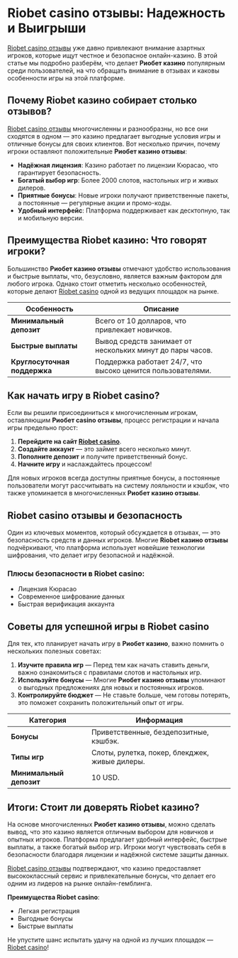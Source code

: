 # Riobet casino отзывы: Надежность и Выигрыши

[Riobet casino отзывы](https://brandplay.link/dtx89f2L) уже давно привлекают внимание азартных игроков, которые ищут честное и безопасное онлайн-казино. В этой статье мы подробно разберём, что делает **Риобет казино** популярным среди пользователей, на что обращать внимание в отзывах и каковы особенности игры на этой платформе.

## Почему Riobet казино собирает столько отзывов?

[Riobet casino отзывы](https://brandplay.link/dtx89f2L) многочисленны и разнообразны, но все они сходятся в одном — это казино предлагает выгодные условия игры и отличные бонусы для своих клиентов. Вот несколько причин, почему игроки оставляют положительные **Риобет казино отзывы**:

- **Надёжная лицензия**: Казино работает по лицензии Кюрасао, что гарантирует безопасность.
- **Богатый выбор игр**: Более 2000 слотов, настольных игр и живых дилеров.
- **Приятные бонусы**: Новые игроки получают приветственные пакеты, а постоянные — регулярные акции и промо-коды.
- **Удобный интерфейс**: Платформа поддерживает как десктопную, так и мобильную версии.

## Преимущества Riobet казино: Что говорят игроки?

Большинство **Риобет казино отзывы** отмечают удобство использования и быстрые выплаты, что, безусловно, является важным фактором для любого игрока. Однако стоит отметить несколько особенностей, которые делают [Riobet casino](https://brandplay.link/dtx89f2L) одной из ведущих площадок на рынке.

| Особенность | Описание |
|-------------|----------|
| **Минимальный депозит** | Всего от 10 долларов, что привлекает новичков. |
| **Быстрые выплаты** | Вывод средств занимает от нескольких минут до пары часов. |
| **Круглосуточная поддержка** | Поддержка работает 24/7, что высоко ценится пользователями. |

## Как начать игру в Riobet casino?

Если вы решили присоединиться к многочисленным игрокам, оставляющим **Риобет casino отзывы**, процесс регистрации и начала игры предельно прост:

1. **Перейдите на сайт [Riobet casino](https://brandplay.link/dtx89f2L)**.
2. **Создайте аккаунт** — это займет всего несколько минут.
3. **Пополните депозит** и получите приветственный бонус.
4. **Начните игру** и наслаждайтесь процессом!

Для новых игроков всегда доступны приятные бонусы, а постоянные пользователи могут рассчитывать на систему лояльности и кэшбэк, что также упоминается в многочисленных **Риобет казино отзывы**.

## Riobet casino отзывы и безопасность

Один из ключевых моментов, который обсуждается в отзывах, — это безопасность средств и данных игроков. Многие **Riobet казино отзывы** подчёркивают, что платформа использует новейшие технологии шифрования, что делает игру безопасной и надёжной.

### Плюсы безопасности в Riobet casino:

- Лицензия Кюрасао
- Современное шифрование данных
- Быстрая верификация аккаунта

## Советы для успешной игры в Riobet casino

Для тех, кто планирует начать игру в **Риобет казино**, важно помнить о нескольких полезных советах:

1. **Изучите правила игр** — Перед тем как начать ставить деньги, важно ознакомиться с правилами слотов и настольных игр.
2. **Используйте бонусы** — Многие **Риобет казино отзывы** упоминают о выгодных предложениях для новых и постоянных игроков.
3. **Контролируйте бюджет** — Не ставьте больше, чем готовы потерять, это поможет сохранить положительный опыт от игры.

| Категория | Информация |
|-----------|------------|
| **Бонусы** | Приветственные, бездепозитные, кэшбэк. |
| **Типы игр** | Слоты, рулетка, покер, блекджек, живые дилеры. |
| **Минимальный депозит** | 10 USD. |

## Итоги: Стоит ли доверять Riobet казино?

На основе многочисленных **Риобет казино отзывы**, можно сделать вывод, что это казино является отличным выбором для новичков и опытных игроков. Платформа предлагает удобный интерфейс, быстрые выплаты, а также богатый выбор игр. Игроки могут чувствовать себя в безопасности благодаря лицензии и надёжной системе защиты данных.

[Riobet casino отзывы](https://brandplay.link/dtx89f2L) подтверждают, что казино предоставляет высококлассный сервис и привлекательные бонусы, что делает его одним из лидеров на рынке онлайн-гемблинга.

**Преимущества Riobet casino**:
- Легкая регистрация
- Выгодные бонусы
- Быстрые выплаты

Не упустите шанс испытать удачу на одной из лучших площадок — [Riobet casino](https://brandplay.link/dtx89f2L)!
